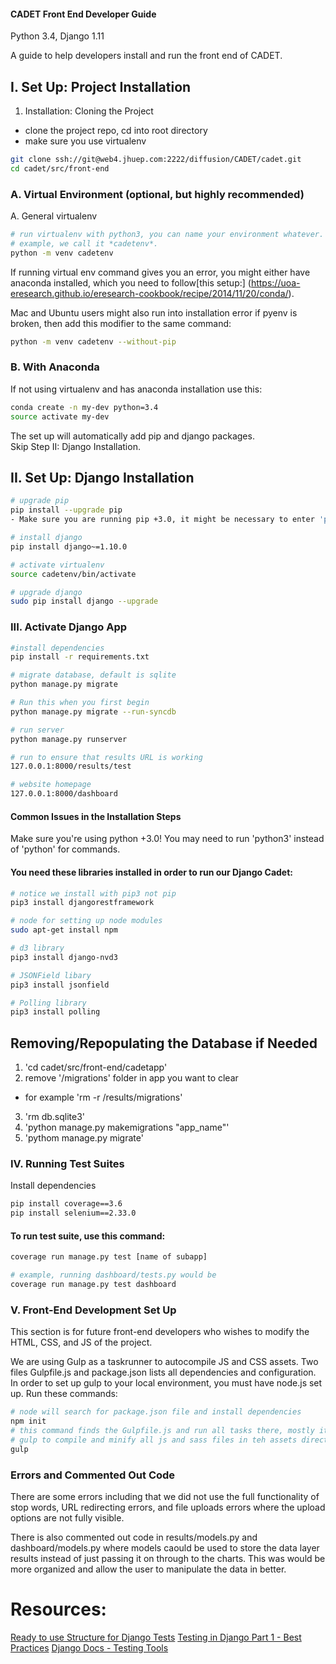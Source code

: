 #### CADET Front End Developer Guide ####
Python 3.4, Django 1.11

A guide to help developers install and run the front end of CADET.

## I. Set Up: Project Installation 

1. Installation: Cloning the Project  
- clone the project repo, cd into root directory  
- make sure you use virtualenv    

```bash
git clone ssh://git@web4.jhuep.com:2222/diffusion/CADET/cadet.git  
cd cadet/src/front-end
```

### A. Virtual Environment (optional, but highly recommended)

A. General virtualenv

```bash 
# run virtualenv with python3, you can name your environment whatever. This
# example, we call it *cadetenv*.
python -m venv cadetenv   
```  
If running virtual env command gives you an error, you might either have 
anaconda installed, which you need to follow[this setup:]
(https://uoa-eresearch.github.io/eresearch-cookbook/recipe/2014/11/20/conda/).

Mac and Ubuntu users might also run into installation error if pyenv is
broken, then add this modifier to the same command:

```bash
python -m venv cadetenv --without-pip 
```

### B. With Anaconda
If not using virtualenv and has anaconda installation use this:
```bash   
conda create -n my-dev python=3.4
source activate my-dev
```

The set up will automatically add pip and django packages.  
Skip Step II: Django Installation.

## II. Set Up: Django Installation  

```bash
# upgrade pip
pip install --upgrade pip
- Make sure you are running pip +3.0, it might be necessary to enter 'pip3'

# install django 
pip install django~=1.10.0 

# activate virtualenv  
source cadetenv/bin/activate  

# upgrade django
sudo pip install django --upgrade 
```

### III. Activate Django App

```bash
#install dependencies
pip install -r requirements.txt

# migrate database, default is sqlite
python manage.py migrate 

# Run this when you first begin
python manage.py migrate --run-syncdb

# run server
python manage.py runserver

# run to ensure that results URL is working
127.0.0.1:8000/results/test

# website homepage
127.0.0.1:8000/dashboard
```

#### Common Issues in the Installation Steps  

Make sure you're using python +3.0! You may need to run 'python3' instead 
of 'python' for commands.

#### You need these libraries installed in order to run our Django Cadet:

```bash
# notice we install with pip3 not pip
pip3 install djangorestframework

# node for setting up node modules
sudo apt-get install npm

# d3 library
pip3 install django-nvd3

# JSONField libary
pip3 install jsonfield

# Polling library
pip3 install polling
```

## Removing/Repopulating the Database if Needed
1. 'cd cadet/src/front-end/cadetapp'
2. remove '/migrations' folder in app you want to clear
- for example 'rm -r /results/migrations'
3. 'rm db.sqlite3'
4. 'python manage.py makemigrations "app_name"' 
5. 'pythom manage.py migrate'

### IV. Running Test Suites
Install dependencies

```bash
pip install coverage==3.6
pip install selenium==2.33.0
```

#### To run test suite, use this command:

```bash
coverage run manage.py test [name of subapp]

# example, running dashboard/tests.py would be
coverage run manage.py test dashboard
```

### V. Front-End Development Set Up

This section is for future front-end developers who wishes to modify the HTML,
CSS, and JS of the project.

We are using Gulp as a taskrunner to autocompile JS and CSS assets.  Two files
Gulpfile.js and package.json lists all dependencies and configuration.  In
order to set up gulp to your local environment, you must have node.js set up.
Run these commands:

```bash
# node will search for package.json file and install dependencies
npm init
# this command finds the Gulpfile.js and run all tasks there, mostly it tells 
# gulp to compile and minify all js and sass files in teh assets directory
gulp
```

### Errors and Commented Out Code
There are some errors including that we did not use the full functionality of 
stop words, URL redirecting errors, and file uploads errors where the upload 
options are not fully visible.

There is also commented out code in results/models.py and dashboard/models.py 
where models caould be used to store the data layer results instead of just 
passing it on through to the charts. This was would be more organized and allow the user to manipulate the data in better.

# Resources:

[Ready to use Structure for Django Tests](https://dezoito.github.io/2015/09/21/how-to-test-django-applications_pt1.html)
[Testing in Django Part 1 - Best Practices](https://realpython.com/blog/python/testing-in-django-part-1-best-practices-and-examples/)
[Django Docs - Testing Tools](https://docs.djangoproject.com/en/2.0/topics/testing/tools/)



